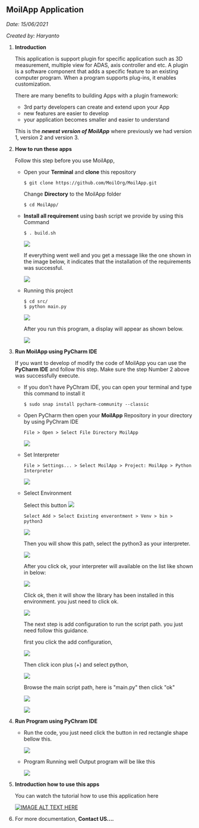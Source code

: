 ## MoilApp Application

*Date: 15/06/2021*

*Created by: Haryanto*



1. **Introduction**

   This application is support plugin for specific application such as 3D measurement, multiple view for ADAS, axis controller and etc. A plugin is a software component that adds a specific feature to an existing computer program. When a program supports plug-ins, it enables customization. 

   There are many benefits to building Apps with a plugin framework:

   - 3rd party developers can create and extend upon your App
   - new features are easier to develop
   - your application becomes smaller and easier to understand
   
   This is the ***newest version of MoilApp*** where previously we had version 1, version 2 and version 3. 


2. **How to run these apps**

   Follow this step before you use MoilApp,

   - Open your **Terminal** and **clone** this repository
      ```
      $ git clone https://github.com/MoilOrg/MoilApp.git
      ```
     Change **Directory** to the MoilApp folder
     
     ```
     $ cd MoilApp/
     ```
     
   - **Install all requirement** using bash script we provide by using this Command

     ```
     $ . build.sh
     ```
     ![](./assets/build_1.png)

     

     If everything went well and you get a message like the one shown in the image below, it indicates that the installation of the requirements was successful.
   
     ![](./assets/build_2.png)
   
     

   - Running this project
     
     ```
     $ cd src/
     $ python main.py
     ```
     ![](./assets/main.png)  
   
     
   
     
     
      After you run this program, a display will appear as shown below.
     
     ![](./assets/run.png)
     
     


3. **Run MoilApp using PyCharm IDE**

   If you want to develop of modify the code of MoilApp you can use the **PyCharm IDE** and follow this step. Make sure the step Number 2 above was successfully execute.

   -  If you don't have PyChram IDE, you can open your terminal and type this command to install it
      ```
      $ sudo snap install pycharm-community --classic
      ```

   - Open PyCharm then open your **MoilApp** Repository in your directory by using PyChram IDE
     ```
     File > Open > Select File Directory MoilApp
     ```
     ![](./assets/pych_1.png)

   - Set Interpreter
     ```
     File > Settings... > Select MoilApp > Project: MoilApp > Python Interpreter
     ```
     ![](./assets/pych_2.png)

   - Select Environment 
     
     Select this button ![](./assets/img.png)
     
     ```
     Select Add > Select Existing enverontment > Venv > bin > python3
     ```
     ![](./assets/pych_3.png)
     
     
     
     Then you will show this path, select the python3 as your interpreter.
     
     ![](./assets/pych_4.png)
     
     
     
     After you click ok, your interpreter will available on the list like shown in below:
     
     ![](./assets/pych_5.png)
     
     
     
     Click ok, then it will show the library has been installed in this environment. you just need to click ok.
     
     ![](./assets/pych_6.png)
     
     
     
     The next step is add configuration to run the script path. you just need follow this guidance.  
     
     first you click the add configuration, 
     
     ![](./assets/pych_8.png)
     
     
     
     Then click icon plus (+) and select python,
     
     ![](./assets/pych_11.png)
     
     
     
     Browse the main script path, here is "main.py" then click "ok"
     
     ![](./assets/pych_12.png)
     
     
     
     ![](./assets/pych_13.png)
     
     

4. **Run Program using PyChram IDE**
   - Run the code, you just need click the button in red rectangle shape bellow this.
     
     ![](./assets/pych_14.png)
     
     
     
   - Program Running well
     Output program will be like this
     
     ![](./assets/main.png)
     
     


5. **Introduction how to use this apps**

   You can watch the tutorial how to use this application here

   [![IMAGE ALT TEXT HERE](https://img.youtube.com/vi/YOUTUBE_VIDEO_ID_HERE/0.jpg)](https://www.youtube.com/watch?v=irpWmNmgAz4)

   

6. For more documentation, **Contact US....**

